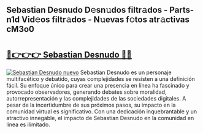 ## Sebastian Desnudo D𝚎sn𝚞dos filtr𝚊dos - Parts-n1d Vid𝚎os filtr𝚊dos - N𝚞evas f𝚘tos atr𝚊ctivas cM3o0

# <h2><a href="http://mb7jz19.tromn.icu/?c=Sebastian+Desnudo">🔗👉👉👉 Sebastian Desnudo 🔗🔗</a></h2>

[![Sebastian Desnudo nuevo](https://i.imgur.com/pEAQMta.gif)](http://mb7jz19.tromn.icu/?c=Sebastian+Desnudo)
Sebastian Desnudo es un personaje multifacético y debatido, cuyas complejidades se resisten a una definición fácil.  Su enfoque único para crear una presencia en línea ha fascinado y provocado observadores, generando debates sobre moralidad, autorrepresentación y las complejidades de las sociedades digitales. A pesar de la incertidumbre de sus próximos pasos, su impacto en la comunidad virtual es significativo. Con una dedicación inquebrantable y un atractivo innegable, el impacto de Sebastian Desnudo en la comunidad en línea es ilimitado.
